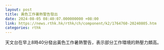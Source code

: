 ```yaml
---
layout: post
title: 黃色工作暑熱警告發出
date: 2024-08-05 08:40:07.000000000 +08:00
link: https://news.rthk.hk/rthk/ch/component/k2/1764760-20240805.htm
categories: rthk
---
```


天文台在早上8時40分發出黃色工作暑熱警告，表示部分工作環境的熱壓力頗高。
